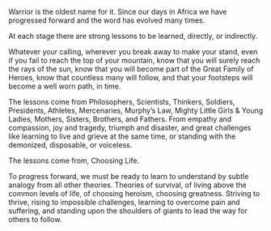 Warrior is the oldest name for it. Since our days in Africa we have
progressed forward and the word has evolved many times.

At each stage there are strong lessons to be learned, directly, or
indirectly.

Whatever your calling, wherever you break away to make your stand, even if
you fail to reach the top of your mountain, know that you will surely reach
the rays of the sun, know that you will become part of the Great Family of
Heroes, know that countless many will follow, and that your footsteps will
become a well worn path, in time.

The lessons come from Philosophers, Scientists, Thinkers, Soldiers,
Presidents, Athletes, Mercenaries, Murphy’s Law, Mighty Little Girls &
Young Ladies, Mothers, Sisters, Brothers, and Fathers. From empathy and
compassion, joy and tragedy, triumph and disaster, and great challenges
like learning to live and grieve at the same time, or standing with the
demonized, disposable, or voiceless.

The lessons come from, Choosing Life.

To progress forward, we must be ready to learn to understand by subtle
analogy from all other theories. Theories of survival, of living above the
common levels of life, of choosing heroism, choosing greatness. Striving to
thrive, rising to impossible challenges, learning to overcome pain and
suffering, and standing upon the shoulders of giants to lead the way for
others to follow.